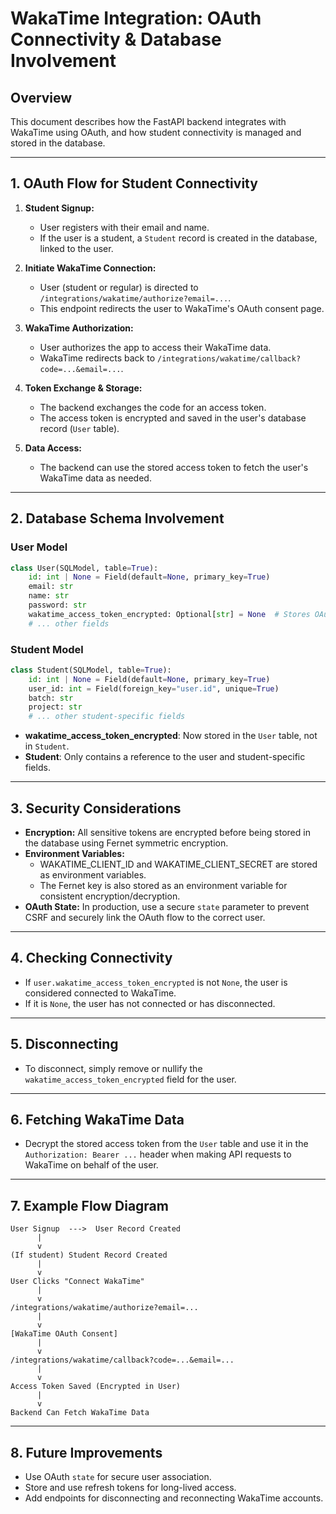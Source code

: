# WakaTime Integration: OAuth Connectivity & Database Involvement

## Overview

This document describes how the FastAPI backend integrates with WakaTime using OAuth, and how student connectivity is managed and stored in the database.

---

## 1. OAuth Flow for Student Connectivity

1. **Student Signup:**

   - User registers with their email and name.
   - If the user is a student, a `Student` record is created in the database, linked to the user.

2. **Initiate WakaTime Connection:**

   - User (student or regular) is directed to `/integrations/wakatime/authorize?email=...`.
   - This endpoint redirects the user to WakaTime's OAuth consent page.

3. **WakaTime Authorization:**

   - User authorizes the app to access their WakaTime data.
   - WakaTime redirects back to `/integrations/wakatime/callback?code=...&email=...`.

4. **Token Exchange & Storage:**

   - The backend exchanges the code for an access token.
   - The access token is encrypted and saved in the user's database record (`User` table).

5. **Data Access:**
   - The backend can use the stored access token to fetch the user's WakaTime data as needed.

---

## 2. Database Schema Involvement

### User Model

```python
class User(SQLModel, table=True):
    id: int | None = Field(default=None, primary_key=True)
    email: str
    name: str
    password: str
    wakatime_access_token_encrypted: Optional[str] = None  # Stores OAuth access token
    # ... other fields
```

### Student Model

```python
class Student(SQLModel, table=True):
    id: int | None = Field(default=None, primary_key=True)
    user_id: int = Field(foreign_key="user.id", unique=True)
    batch: str
    project: str
    # ... other student-specific fields
```

- **wakatime_access_token_encrypted**: Now stored in the `User` table, not in `Student`.
- **Student**: Only contains a reference to the user and student-specific fields.

---

## 3. Security Considerations

- **Encryption:** All sensitive tokens are encrypted before being stored in the database using Fernet symmetric encryption.
- **Environment Variables:**
  - WAKATIME_CLIENT_ID and WAKATIME_CLIENT_SECRET are stored as environment variables.
  - The Fernet key is also stored as an environment variable for consistent encryption/decryption.
- **OAuth State:** In production, use a secure `state` parameter to prevent CSRF and securely link the OAuth flow to the correct user.

---

## 4. Checking Connectivity

- If `user.wakatime_access_token_encrypted` is not `None`, the user is considered connected to WakaTime.
- If it is `None`, the user has not connected or has disconnected.

---

## 5. Disconnecting

- To disconnect, simply remove or nullify the `wakatime_access_token_encrypted` field for the user.

---

## 6. Fetching WakaTime Data

- Decrypt the stored access token from the `User` table and use it in the `Authorization: Bearer ...` header when making API requests to WakaTime on behalf of the user.

---

## 7. Example Flow Diagram

```
User Signup  --->  User Record Created
      |
      v
(If student) Student Record Created
      |
      v
User Clicks "Connect WakaTime"
      |
      v
/integrations/wakatime/authorize?email=...
      |
      v
[WakaTime OAuth Consent]
      |
      v
/integrations/wakatime/callback?code=...&email=...
      |
      v
Access Token Saved (Encrypted in User)
      |
      v
Backend Can Fetch WakaTime Data
```

---

## 8. Future Improvements

- Use OAuth `state` for secure user association.
- Store and use refresh tokens for long-lived access.
- Add endpoints for disconnecting and reconnecting WakaTime accounts.
